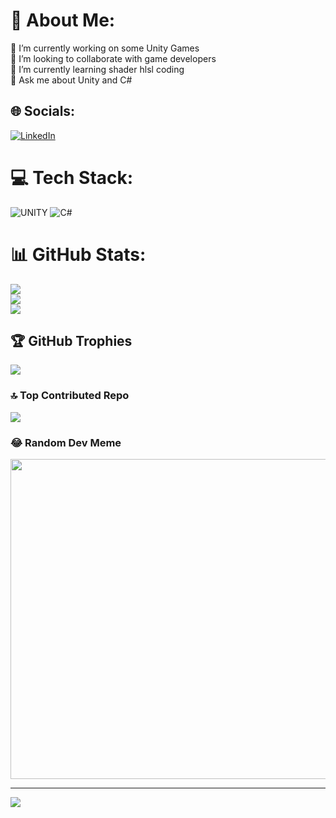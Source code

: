 # 💫 About Me:
🔭 I’m currently working on some Unity Games<br>👯 I’m looking to collaborate with game developers<br>🌱 I’m currently learning shader hlsl coding<br>💬 Ask me about Unity and C#


## 🌐 Socials:
[![LinkedIn](https://img.shields.io/badge/LinkedIn-%230077B5.svg?logo=linkedin&logoColor=white)](https://linkedin.com/in/mstfkbgl) 

# 💻 Tech Stack:
![UNITY](https://img.shields.io/badge/Unity-%2320232a.svg?style=flat&logo=unity&logoColor=white) ![C#](https://img.shields.io/badge/c%23-%23239120.svg?style=flat&logo=c-sharp&logoColor=white)
# 📊 GitHub Stats:
![](https://github-readme-stats.vercel.app/api?username=exepoch&theme=blue-green&hide_border=false&include_all_commits=false&count_private=false)<br/>
![](https://github-readme-streak-stats.herokuapp.com/?user=exepoch&theme=blue-green&hide_border=false)<br/>
![](https://github-readme-stats.vercel.app/api/top-langs/?username=exepoch&theme=blue-green&hide_border=false&include_all_commits=false&count_private=false&layout=compact)

## 🏆 GitHub Trophies
![](https://github-profile-trophy.vercel.app/?username=exepoch&theme=nord&no-frame=false&no-bg=true&margin-w=4)

### 🔝 Top Contributed Repo
![](https://github-contributor-stats.vercel.app/api?username=exepoch&limit=5&theme=tokyonight&combine_all_yearly_contributions=true)

### 😂 Random Dev Meme
<img src="https://rm.up.railway.app/" width="512px"/>

---
[![](https://visitcount.itsvg.in/api?id=exepoch&icon=9&color=0)](https://visitcount.itsvg.in)

<!-- Proudly created with GPRM ( https://gprm.itsvg.in ) -->
